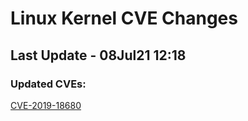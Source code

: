 
# **Linux Kernel CVE Changes**

## Last Update - 08Jul21 12:18

### **Updated CVEs:**

[CVE-2019-18680](cves/CVE-2019-18680)  
